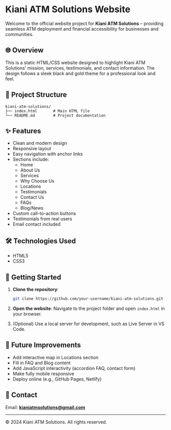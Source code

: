 # Kiani ATM Solutions Website

Welcome to the official website project for **Kiani ATM Solutions** – providing seamless ATM deployment and financial accessibility for businesses and communities.

## 🌐 Overview

This is a static HTML/CSS website designed to highlight Kiani ATM Solutions' mission, services, testimonials, and contact information. The design follows a sleek black and gold theme for a professional look and feel.

## 📁 Project Structure

```
kiani-atm-solutions/
├── index.html       # Main HTML file
└── README.md        # Project documentation
```

## ✨ Features

- Clean and modern design
- Responsive layout
- Easy navigation with anchor links
- Sections include:
  - Home
  - About Us
  - Services
  - Why Choose Us
  - Locations
  - Testimonials
  - Contact Us
  - FAQs
  - Blog/News
- Custom call-to-action buttons
- Testimonials from real users
- Email contact included

## 🛠 Technologies Used

- HTML5
- CSS3

## 🚀 Getting Started

1. **Clone the repository**:
   ```bash
   git clone https://github.com/your-username/kiani-atm-solutions.git
   ```
2. **Open the website**:
   Navigate to the project folder and open `index.html` in your browser.

3. (Optional) Use a local server for development, such as Live Server in VS Code.

## 📌 Future Improvements

- Add interactive map in Locations section
- Fill in FAQ and Blog content
- Add JavaScript interactivity (accordion FAQ, contact form)
- Make fully mobile responsive
- Deploy online (e.g., GitHub Pages, Netlify)

## 📧 Contact

Email: **kianiatmsolutions@gmail.com**

---

© 2024 Kiani ATM Solutions. All rights reserved.
